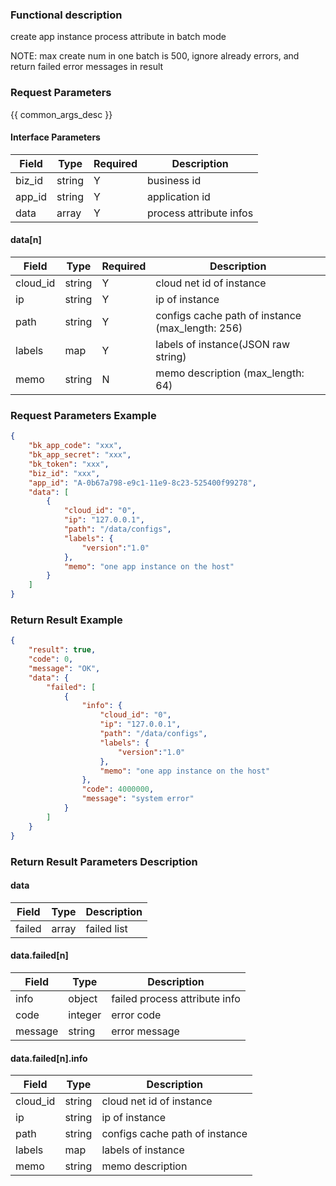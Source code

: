 ### Functional description

create app instance process attribute in batch mode

NOTE:
    max create num in one batch is 500, ignore already errors, and return failed error messages in result

### Request Parameters

{{ common_args_desc }}

#### Interface Parameters

| Field     | Type      | Required | Description |
|-----------|-----------|----------|--------------|
| biz_id    |  string   | Y        | business id  |
| app_id    |  string   | Y        | application id |
| data      |  array    | Y        | process attribute infos |

#### data[n]

| Field     | Type      | Required | Description |
|-----------|-----------|----------|--------------|
| cloud_id  |  string   | Y        | cloud net id of instance   |
| ip        |  string   | Y        | ip of instance   |
| path      |  string   | Y        | configs cache path of instance (max_length: 256) |
| labels    |  map      | Y        | labels of instance(JSON raw string) |
| memo      |  string   | N        | memo description (max_length: 64) |

### Request Parameters Example

```json
{
    "bk_app_code": "xxx",
    "bk_app_secret": "xxx",
    "bk_token": "xxx",
    "biz_id": "xxx",
    "app_id": "A-0b67a798-e9c1-11e9-8c23-525400f99278",
    "data": [
        {
            "cloud_id": "0",
            "ip": "127.0.0.1",
            "path": "/data/configs",
            "labels": {
                "version":"1.0"
            },
            "memo": "one app instance on the host"
        }
    ]
}
```

### Return Result Example

```json
{
    "result": true,
    "code": 0,
    "message": "OK",
    "data": {
        "failed": [
            {
                "info": {
                    "cloud_id": "0",
                    "ip": "127.0.0.1",
                    "path": "/data/configs",
                    "labels": {
                        "version":"1.0"
                    },
                    "memo": "one app instance on the host"
                },
                "code": 4000000,
                "message": "system error"
            }
        ]
    }
}
```

### Return Result Parameters Description

#### data

| Field  | Type   | Description |
|--------|--------|-------------|
| failed | array  | failed list |

#### data.failed[n]

| Field   | Type    | Description |
|---------|---------|-------------|
| info    | object  | failed process attribute info |
| code    | integer | error code |
| message | string  | error message |

#### data.failed[n].info

| Field     | Type    | Description |
|-----------|---------|-------------|
| cloud_id  | string  | cloud net id of instance |
| ip        | string  | ip of instance |
| path      | string  | configs cache path of instance|
| labels    | map     | labels of instance |
| memo      | string  | memo description |
